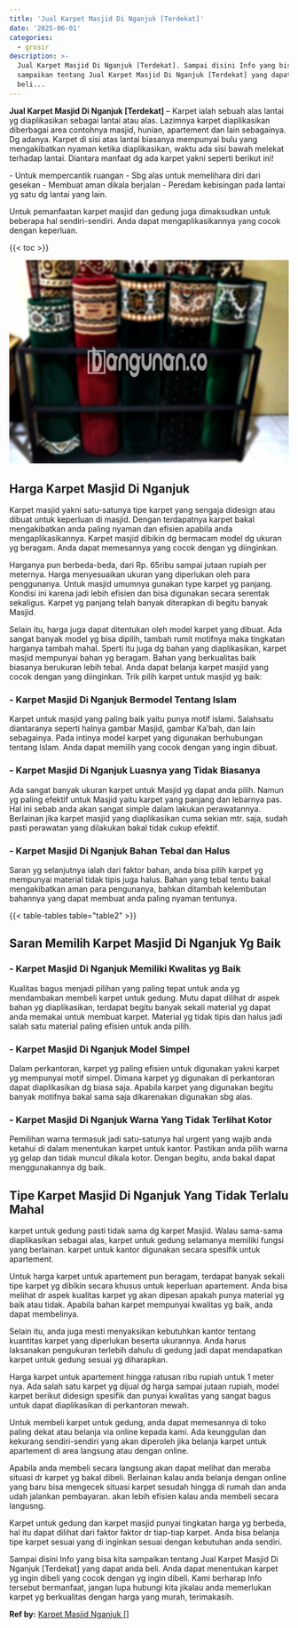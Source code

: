 ```yaml
---
title: 'Jual Karpet Masjid Di Nganjuk [Terdekat]'
date: '2025-06-01'
categories:
  - grosir
description: >-
  Jual Karpet Masjid Di Nganjuk [Terdekat]. Sampai disini Info yang bisa kita
  sampaikan tentang Jual Karpet Masjid Di Nganjuk [Terdekat] yang dapat anda
  beli...
---
```


**Jual Karpet Masjid Di Nganjuk \[Terdekat\]** – Karpet ialah sebuah alas lantai yg diaplikasikan sebagai lantai atau alas. Lazimnya karpet diaplikasikan diberbagai area contohnya masjid, hunian, apartement dan lain sebagainya. Dg adanya. Karpet di sisi atas lantai biasanya mempunyai bulu yang mengakibatkan nyaman ketika diaplikasikan, waktu ada sisi bawah melekat terhadap lantai. Diantara manfaat dg ada karpet yakni seperti berikut ini!

\- Untuk mempercantik ruangan - Sbg alas untuk memelihara diri dari gesekan - Membuat aman dikala berjalan - Peredam kebisingan pada lantai yg satu dg lantai yang lain.

Untuk pemanfaatan karpet masjid dan gedung juga dimaksudkan untuk beberapa hal sendiri-sendiri. Anda dapat mengaplikasikannya yang cocok dengan keperluan.

{{< toc >}}

![Jual Karpet Masjid Di Nganjuk [Terdekat]](/images/grosir-karpet-murah-38.png)

## Harga Karpet Masjid Di Nganjuk

Karpet masjid yakni satu-satunya tipe karpet yang sengaja didesign atau dibuat untuk keperluan di masjid. Dengan terdapatnya karpet bakal mengakibatkan anda paling nyaman dan efisien apabila anda mengaplikasikannya. Karpet masjid dibikin dg bermacam model dg ukuran yg beragam. Anda dapat memesannya yang cocok dengan yg diinginkan.

Harganya pun berbeda-beda, dari Rp. 65ribu sampai jutaan rupiah per meternya. Harga menyesuaikan ukuran yang diperlukan oleh para penggunanya. Untuk masjid umumnya gunakan type karpet yg panjang. Kondisi ini karena jadi lebih efisien dan bisa digunakan secara serentak sekaligus. Karpet yg panjang telah banyak diterapkan di begitu banyak Masjid.

Selain itu, harga juga dapat ditentukan oleh model karpet yang dibuat. Ada sangat banyak model yg bisa dipilih, tambah rumit motifnya maka tingkatan harganya tambah mahal. Sperti itu juga dg bahan yang diaplikasikan, karpet masjid mempunyai bahan yg beragam. Bahan yang berkualitas baik biasanya berukuran lebih tebal. Anda dapat belanja karpet masjid yang cocok dengan yang diinginkan. Trik pilih karpet untuk masjid yg baik:

### \- Karpet Masjid Di Nganjuk Bermodel Tentang Islam

Karpet untuk masjid yang paling baik yaitu punya motif islami. Salahsatu diantaranya seperti halnya gambar Masjid, gambar Ka’bah, dan lain sebagainya. Pada intinya model karpet yang digunakan berhubungan tentang Islam. Anda dapat memilih yang cocok dengan yang ingin dibuat.

### \- Karpet Masjid Di Nganjuk Luasnya yang Tidak Biasanya

Ada sangat banyak ukuran karpet untuk Masjid yg dapat anda pilih. Namun yg paling efektif untuk Masjid yaitu karpet yang panjang dan lebarnya pas. Hal ini sebab anda akan sangat simple dalam lakukan perawatannya. Berlainan jika karpet masjid yang diaplikasikan cuma sekian mtr. saja, sudah pasti perawatan yang dilakukan bakal tidak cukup efektif.

### \- Karpet Masjid Di Nganjuk Bahan Tebal dan Halus

Saran yg selanjutnya ialah dari faktor bahan, anda bisa pilih karpet yg mempunyai material tidak tipis juga halus. Bahan yang tebal tentu bakal mengakibatkan aman para pengunanya, bahkan ditambah kelembutan bahannya yang dapat membuat anda paling nyaman tentunya.

{{< table-tables table="table2" >}}

## Saran Memilih Karpet Masjid Di Nganjuk Yg Baik

### \- Karpet Masjid Di Nganjuk Memiliki Kwalitas yg Baik

Kualitas bagus menjadi pilihan yang paling tepat untuk anda yg mendambakan membeli karpet untuk gedung. Mutu dapat dilihat dr aspek bahan yg diaplikasikan, terdapat begitu banyak sekali material yg dapat anda memakai untuk membuat karpet. Material yg tidak tipis dan halus jadi salah satu material paling efisien untuk anda pilih.

### \- Karpet Masjid Di Nganjuk Model Simpel

Dalam perkantoran, karpet yg paling efisien untuk digunakan yakni karpet yg mempunyai motif simpel. Dimana karpet yg digunakan di perkantoran dapat diaplikasikan dg biasa saja. Apabila karpet yang digunakan begitu banyak motifnya bakal sama saja dikarenakan digunakan sbg alas.

### \- Karpet Masjid Di Nganjuk Warna Yang Tidak Terlihat Kotor

Pemilihan warna termasuk jadi satu-satunya hal urgent yang wajib anda ketahui di dalam menentukan karpet untuk kantor. Pastikan anda pilih warna yg gelap dan tidak muncul dikala kotor. Dengan begitu, anda bakal dapat menggunakannya dg baik.

## Tipe Karpet Masjid Di Nganjuk Yang Tidak Terlalu Mahal

karpet untuk gedung pasti tidak sama dg karpet Masjid. Walau sama-sama diaplikasikan sebagai alas, karpet untuk gedung selamanya memiliki fungsi yang berlainan. karpet untuk kantor digunakan secara spesifik untuk apartement.

Untuk harga karpet untuk apartement pun beragam, terdapat banyak sekali tipe karpet yg dibikin secara khusus untuk keperluan apartement. Anda bisa melihat dr aspek kualitas karpet yg akan dipesan apakah punya material yg baik atau tidak. Apabila bahan karpet mempunyai kwalitas yg baik, anda dapat membelinya.

Selain itu, anda juga mesti menyaksikan kebutuhkan kantor tentang kuantitas karpet yang diperlukan beserta ukurannya. Anda harus laksanakan pengukuran terlebih dahulu di gedung jadi dapat mendapatkan karpet untuk gedung sesuai yg diharapkan.

Harga karpet untuk apartement hingga ratusan ribu rupiah untuk 1 meter nya. Ada salah satu karpet yg dijual dg harga sampai jutaan rupiah, model karpet berikut didesign spesifik dan punyai kwalitas yang sangat bagus untuk dapat diaplikasikan di perkantoran mewah.

Untuk membeli karpet untuk gedung, anda dapat memesannya di toko paling dekat atau belanja via online kepada kami. Ada keunggulan dan kekurang sendiri-sendiri yang akan diperoleh jika belanja karpet untuk apartement di area langsung atau dengan online.

Apabila anda membeli secara langsung akan dapat melihat dan meraba situasi dr karpet yg bakal dibeli. Berlainan kalau anda belanja dengan online yang baru bisa mengecek situasi karpet sesudah hingga di rumah dan anda udah jalankan pembayaran. akan lebih efisien kalau anda membeli secara langusng.

Karpet untuk gedung dan karpet masjid punyai tingkatan harga yg berbeda, hal itu dapat dilihat dari faktor faktor dr tiap-tiap karpet. Anda bisa belanja tipe karpet sesuai yang di inginkan sesuai dengan kebutuhan anda sendiri.

Sampai disini Info yang bisa kita sampaikan tentang Jual Karpet Masjid Di Nganjuk \[Terdekat\] yang dapat anda beli. Anda dapat menentukan karpet yg ingin dibeli yang cocok dengan yg ingin dibeli. Kami berharap Info tersebut bermanfaat, jangan lupa hubungi kita jikalau anda memerlukan karpet yg berkualitas dengan harga yang murah, terimakasih.

**Ref by:**  [Karpet Masjid Nganjuk []](https://id.wikipedia.org/wiki/Karpet)

